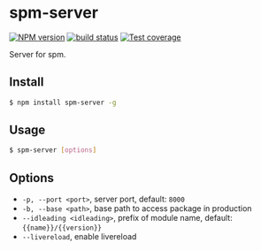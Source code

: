 # spm-server

[![NPM version][npm-image]][npm-url]
[![build status][travis-image]][travis-url]
[![Test coverage][coveralls-image]][coveralls-url]

[npm-image]: https://img.shields.io/npm/v/spm-server.svg?style=flat
[npm-url]: https://npmjs.org/package/spm-server
[travis-image]: https://img.shields.io/travis/spmjs/spm-server.svg?style=flat
[travis-url]: https://travis-ci.org/spmjs/spm-server
[coveralls-image]: https://img.shields.io/coveralls/spmjs/spm-server.svg?style=flat
[coveralls-url]: https://coveralls.io/r/spmjs/spm-server?branch=master

Server for spm.

## Install

```bash
$ npm install spm-server -g
```

## Usage

```bash
$ spm-server [options]
```

## Options

* `-p, --port <port>`, server port, default: `8000`
* `-b, --base <path>`, base path to access package in production
* `--idleading <idleading>`, prefix of module name, default: `{{name}}/{{version}}`
* `--livereload`, enable livereload
